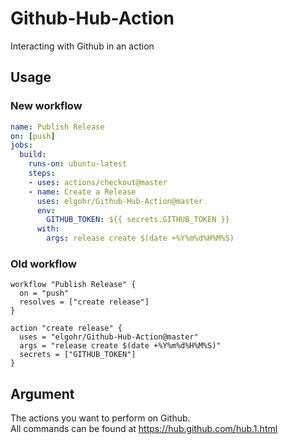 # Github-Hub-Action
Interacting with Github in an action

## Usage

### New workflow
```yaml
name: Publish Release
on: [push]
jobs:
  build:
    runs-on: ubuntu-latest
    steps:
    - uses: actions/checkout@master
    - name: Create a Release
      uses: elgohr/Github-Hub-Action@master
      env:
        GITHUB_TOKEN: ${{ secrets.GITHUB_TOKEN }}
      with:
        args: release create $(date +%Y%m%d%H%M%S)

```

### Old workflow
```hcl
workflow "Publish Release" {
  on = "push"
  resolves = ["create release"]
}

action "create release" {
  uses = "elgohr/Github-Hub-Action@master"
  args = "release create $(date +%Y%m%d%H%M%S)"
  secrets = ["GITHUB_TOKEN"]
}
```

## Argument

The actions you want to perform on Github.  
All commands can be found at https://hub.github.com/hub.1.html
